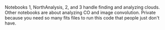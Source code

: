 Notebooks 1, NorthAnalysis, 2, and 3 handle finding and analyzing clouds. Other notebooks are about analyzing CO and image convolution. Private because you need so many fits files to run this code that people just don't have.
